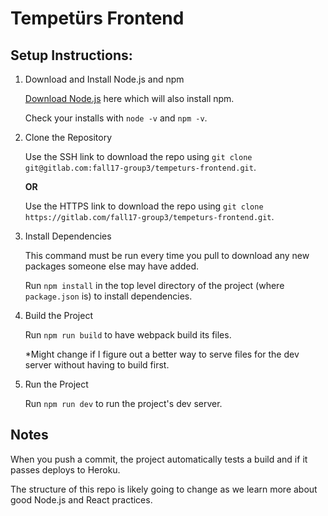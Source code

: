 # Tempetürs Frontend

## Setup Instructions:

1. Download and Install Node.js and npm

    [Download Node.js](https://nodejs.org/en/download/) here which will also install npm.
    
    Check your installs with `node -v` and `npm -v`.

2. Clone the Repository

    Use the SSH link to download the repo using `git clone git@gitlab.com:fall17-group3/tempeturs-frontend.git`.
    
    **OR**
    
    Use the HTTPS link to download the repo using `git clone https://gitlab.com/fall17-group3/tempeturs-frontend.git`.
    
3. Install Dependencies 

    This command must be run every time you pull to download any new packages someone else may have added.
    
    Run `npm install` in the top level directory of the project (where `package.json` is) to install dependencies.
    
4. Build the Project


    Run `npm run build` to have webpack build its files.
    
    *Might change if I figure out a better way to serve files for the dev server without having to build first.
    
5. Run the Project


    Run `npm run dev` to run the project's dev server.
    
## Notes

When you push a commit, the project automatically tests a build and if it passes deploys to Heroku.

The structure of this repo is likely going to change as we learn more about good Node.js and React practices.


